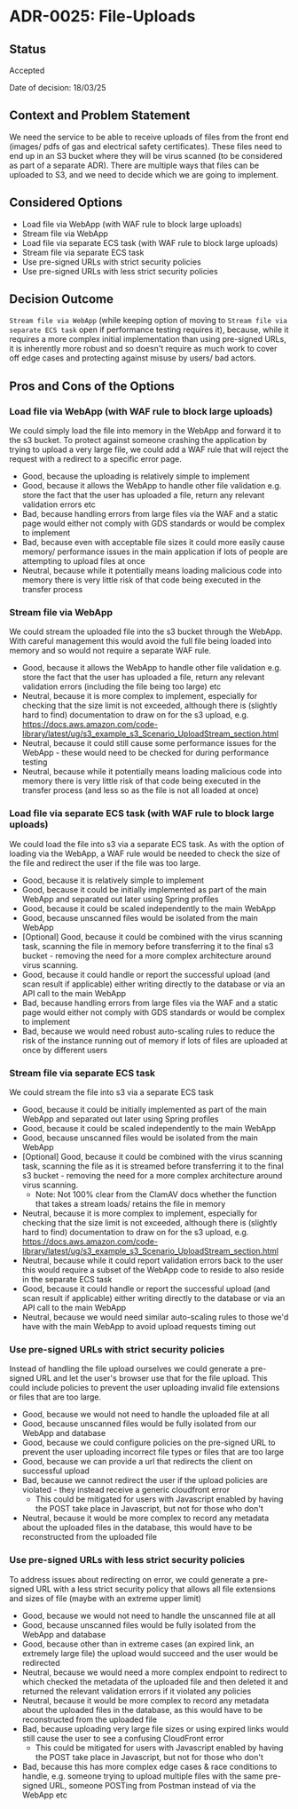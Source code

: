 # ADR-0025: File-Uploads

## Status

Accepted

Date of decision: 18/03/25

## Context and Problem Statement

We need the service to be able to receive uploads of files from the front end (images/ pdfs of gas and electrical safety certificates). These files need to end up in an S3 bucket where they will be virus scanned (to be considered as part of a separate ADR). There are multiple ways that files can be uploaded to S3, and we need to decide which we are going to implement.

## Considered Options

* Load file via WebApp (with WAF rule to block large uploads)
* Stream file via WebApp
* Load file via separate ECS task (with WAF rule to block large uploads)
* Stream file via separate ECS task
* Use pre-signed URLs with strict security policies
* Use pre-signed URLs with less strict security policies


## Decision Outcome

`Stream file via WebApp` (while keeping option of moving to `Stream file via separate ECS task` open if performance testing requires it), because, while it requires a more complex initial implementation than using pre-signed URLs, it is inherently more robust and so doesn't require as much work to cover off edge cases and protecting against misuse by users/ bad actors.

## Pros and Cons of the Options

### Load file via WebApp (with WAF rule to block large uploads)

We could simply load the file into memory in the WebApp and forward it to the s3 bucket. To protect against someone crashing the application by trying to upload a very large file, we could add a WAF rule that will reject the request with a redirect to a specific error page.

* Good, because the uploading is relatively simple to implement
* Good, because it allows the WebApp to handle other file validation e.g. store the fact that the user has uploaded a file, return any relevant validation errors etc
* Bad, because handling errors from large files via the WAF and a static page would either not comply with GDS standards or would be complex to implement
* Bad, because even with acceptable file sizes it could more easily cause memory/ performance issues in the main application if lots of people are attempting to upload files at once
* Neutral, because while it potentially means loading malicious code into memory there is very little risk of that code being executed in the transfer process

### Stream file via WebApp

We could stream the uploaded file into the s3 bucket through the WebApp. With careful management this would avoid the full file being loaded into memory and so would not require a separate WAF rule. 

* Good, because it allows the WebApp to handle other file validation e.g. store the fact that the user has uploaded a file, return any relevant validation errors (including the file being too large) etc
* Neutral, because it is more complex to implement, especially for checking that the size limit is not exceeded, although there is (slightly hard to find) documentation to draw on for the s3 upload, e.g. https://docs.aws.amazon.com/code-library/latest/ug/s3_example_s3_Scenario_UploadStream_section.html
* Neutral, because it could still cause some performance issues for the WebApp - these would need to be checked for during performance testing
* Neutral, because while it potentially means loading malicious code into memory there is very little risk of that code being executed in the transfer process (and less so as the file is not all loaded at once)

### Load file via separate ECS task (with WAF rule to block large uploads)

We could load the file into s3 via a separate ECS task. As with the option of loading via the WebApp, a WAF rule would be needed to check the size of the file and redirect the user if the file was too large.

* Good, because it is relatively simple to implement
* Good, because it could be initially implemented as part of the main WebApp and separated out later using Spring profiles
* Good, because it could be scaled independently to the main WebApp
* Good, because unscanned files would be isolated from the main WebApp
* [Optional] Good, because it could be combined with the virus scanning task, scanning the file in memory before transferring it to the final s3 bucket - removing the need for a more complex architecture around virus scanning.
* Good, because it could handle or report the successful upload (and scan result if applicable) either writing directly to the database or via an API call to the main WebApp
* Bad, because handling errors from large files via the WAF and a static page would either not comply with GDS standards or would be complex to implement
* Bad, because we would need robust auto-scaling rules to reduce the risk of the instance running out of memory if lots of files are uploaded at once by different users

### Stream file via separate ECS task

We could stream the file into s3 via a separate ECS task

* Good, because it could be initially implemented as part of the main WebApp and separated out later using Spring profiles
* Good, because it could be scaled independently to the main WebApp
* Good, because unscanned files would be isolated from the main WebApp
* [Optional] Good, because it could be combined with the virus scanning task, scanning the file as it is streamed before transferring it to the final s3 bucket - removing the need for a more complex architecture around virus scanning.
  * Note: Not 100% clear from the ClamAV docs whether the function that takes a stream loads/ retains the file in memory
* Neutral, because it is more complex to implement, especially for checking that the size limit is not exceeded, although there is (slightly hard to find) documentation to draw on for the s3 upload, e.g. https://docs.aws.amazon.com/code-library/latest/ug/s3_example_s3_Scenario_UploadStream_section.html
* Neutral, because while it could report validation errors back to the user this would require a subset of the WebApp code to reside to also reside in the separate ECS task
* Good, because it could handle or report the successful upload (and scan result if applicable) either writing directly to the database or via an API call to the main WebApp
* Neutral, because we would need similar auto-scaling rules to those we'd have with the main WebApp to avoid upload requests timing out

### Use pre-signed URLs with strict security policies

Instead of handling the file upload ourselves we could generate a pre-signed URL and let the user's browser use that for the file upload. This could include policies to prevent the user uploading invalid file extensions or files that are too large.

* Good, because we would not need to handle the uploaded file at all
* Good, because unscanned files would be fully isolated from our WebApp and database
* Good, because we could configure policies on the pre-signed URL to prevent the user uploading incorrect file types or files that are too large
* Good, because we can provide a url that redirects the client on successful upload
* Bad, because we cannot redirect the user if the upload policies are violated - they instead receive a generic cloudfront error
  * This could be mitigated for users with Javascript enabled by having the POST take place in Javascript, but not for those who don't
* Neutral, because it would be more complex to record any metadata about the uploaded files in the database, this would have to be reconstructed from the uploaded file

### Use pre-signed URLs with less strict security policies

To address issues about redirecting on error, we could generate a pre-signed URL with a less strict security policy that allows all file extensions and sizes of file (maybe with an extreme upper limit)

* Good, because we would not need to handle the unscanned file at all
* Good, because unscanned files would be fully isolated from the WebApp and database
* Good, because other than in extreme cases (an expired link, an extremely large file) the upload would succeed and the user would be redirected
* Neutral, because we would need a more complex endpoint to redirect to which checked the metadata of the uploaded file and then deleted it and returned the relevant validation errors if it violated any policies
* Neutral, because it would be more complex to record any metadata about the uploaded files in the database, as this would have to be reconstructed from the uploaded file
* Bad, because uploading very large file sizes or using expired links would still cause the user to see a confusing CloudFront error
  * This could be mitigated for users with Javascript enabled by having the POST take place in Javascript, but not for those who don't
* Bad, because this has more complex edge cases & race conditions to handle, e.g. someone trying to upload multiple files with the same pre-signed URL, someone POSTing from Postman instead of via the WebApp etc
